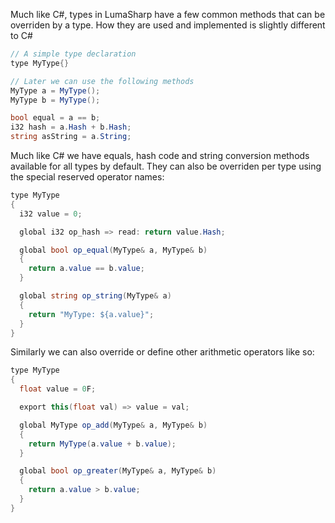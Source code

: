 Much like C#, types in LumaSharp have a few common methods that can be overriden by a type. How they are used and implemented is slightly different to C#

```cs
// A simple type declaration
type MyType{}

// Later we can use the following methods
MyType a = MyType();
MyType b = MyType();

bool equal = a == b;
i32 hash = a.Hash + b.Hash;
string asString = a.String;
```

Much like C# we have equals, hash code and string conversion methods available for all types by default. They can also be overriden per type using the special reserved operator names:

```cs
type MyType
{
  i32 value = 0;

  global i32 op_hash => read: return value.Hash;

  global bool op_equal(MyType& a, MyType& b)
  {
    return a.value == b.value;
  }

  global string op_string(MyType& a)
  {
    return "MyType: ${a.value}";
  }
}
```

Similarly we can also override or define other arithmetic operators like so:

```cs
type MyType
{
  float value = 0F;

  export this(float val) => value = val;

  global MyType op_add(MyType& a, MyType& b)
  {
    return MyType(a.value + b.value);
  }

  global bool op_greater(MyType& a, MyType& b)
  {
    return a.value > b.value;
  }
}
```
